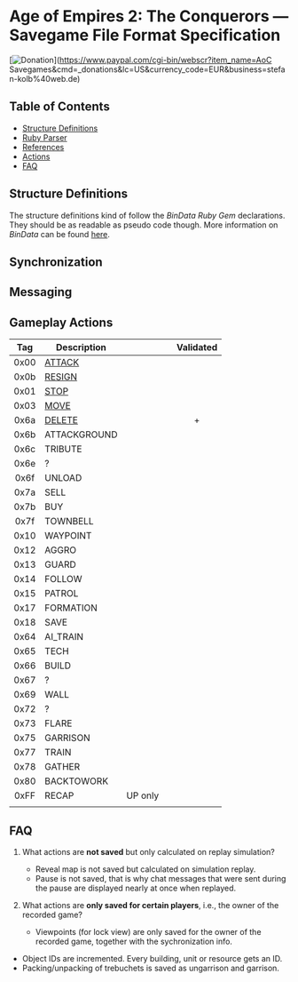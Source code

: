 # Age of Empires 2: The Conquerors &mdash; Savegame File Format Specification

[![Donation](https://img.shields.io/badge/donate-paypal-orange.svg)](https://www.paypal.com/cgi-bin/webscr?item_name=AoC Savegames&cmd=_donations&lc=US&currency_code=EUR&business=stefan-kolb%40web.de)

## Table of Contents

* [Structure Definitions](#structure-definitions)
* [Ruby Parser](parser)
* [References](references)
* [Actions](#actions)
* [FAQ](#faq)

## Structure Definitions
The structure definitions kind of follow the *BinData Ruby Gem* declarations. They should be as readable as pseudo code though.
More information on *BinData* can be found [here](https://github.com/dmendel/bindata/wiki).

## Synchronization

## Messaging

## Gameplay Actions

|  Tag  | Description                                  |   |   | Validated |
|:-----:|----------------------------------------------|---|---|:---:|
| 0x00  | [ATTACK](spec/body/actions/00-attack.md)       |   |   |   |
| 0x0b  | [RESIGN](spec/body/actions/0b-resign.md)       |   |   |   |
| 0x01  | [STOP](spec/body/actions/01-stop.md)         |   |   |   |
| 0x03  | [MOVE](spec/body/actions/03-move.md)         |   |   |   |
| 0x6a  | [DELETE](spec/body/actions/6a-delete.md)       |   |   | + |
| 0x6b  | ATTACKGROUND |   |   |   |
| 0x6c  | TRIBUTE      |   |   |   |
| 0x6e  | ?            |   |   |   |
| 0x6f  | UNLOAD       |   |   |   |
| 0x7a  | SELL         |   |   |   |
| 0x7b  | BUY          |   |   |   |
| 0x7f  | TOWNBELL     |   |   |   |
| 0x10  | WAYPOINT     |   |   |   |
| 0x12  | AGGRO        |   |   |   |
| 0x13  | GUARD        |   |   |   |
| 0x14  | FOLLOW       |   |   |   |
| 0x15  | PATROL       |   |   |   |
| 0x17  | FORMATION    |   |   |   |
| 0x18  | SAVE         |   |   |   |
| 0x64  | AI_TRAIN     |   |   |   |
| 0x65  | TECH         |   |   |   |
| 0x66  | BUILD        |   |   |   |
| 0x67  | ?            |   |   |   |
| 0x69  | WALL         |   |   |   |
| 0x72  | ?            |   |   |   |
| 0x73  | FLARE        |   |   |   |
| 0x75  | GARRISON     |   |   |   |
| 0x77  | TRAIN        |   |   |   |
| 0x78  | GATHER       |   |   |   |
| 0x80  | BACKTOWORK   |   |   |   |
| 0xFF  | RECAP        | UP only  |   |   |
|   |   |   |   |   |

## FAQ

1. What actions are __not saved__ but only calculated on replay simulation?
    - Reveal map is not saved but calculated on simulation replay.
    - Pause is not saved, that is why chat messages that were sent during the pause are displayed nearly at once when replayed.

2. What actions are __only saved for certain players__, i.e., the owner of the recorded game?
    - Viewpoints (for lock view) are only saved for the owner of the recorded game, together with the sychronization info.
    
- Object IDs are incremented. Every building, unit or resource gets an ID.
- Packing/unpacking of trebuchets is saved as ungarrison and garrison.